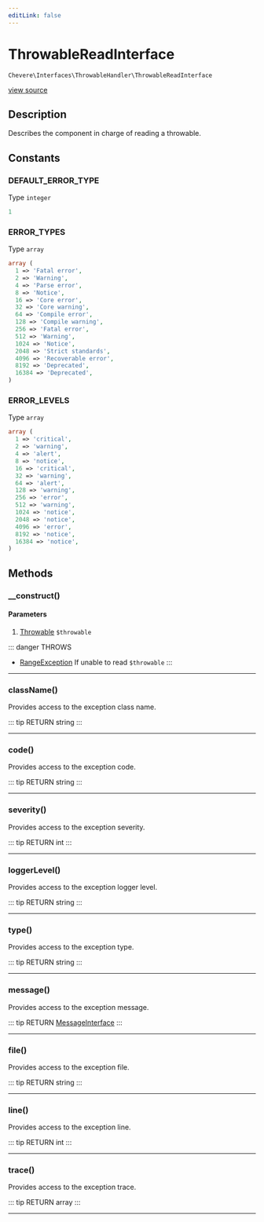 ```yaml
---
editLink: false
---
```


# ThrowableReadInterface

`Chevere\Interfaces\ThrowableHandler\ThrowableReadInterface`

[view source](https://github.com/chevere/chevere/blob/master/src/Chevere/Interfaces/ThrowableHandler/ThrowableReadInterface.php)

## Description

Describes the component in charge of reading a throwable.

## Constants

### DEFAULT_ERROR_TYPE

Type `integer`

```php
1
```

### ERROR_TYPES

Type `array`

```php
array (
  1 => 'Fatal error',
  2 => 'Warning',
  4 => 'Parse error',
  8 => 'Notice',
  16 => 'Core error',
  32 => 'Core warning',
  64 => 'Compile error',
  128 => 'Compile warning',
  256 => 'Fatal error',
  512 => 'Warning',
  1024 => 'Notice',
  2048 => 'Strict standards',
  4096 => 'Recoverable error',
  8192 => 'Deprecated',
  16384 => 'Deprecated',
)
```

### ERROR_LEVELS

Type `array`

```php
array (
  1 => 'critical',
  2 => 'warning',
  4 => 'alert',
  8 => 'notice',
  16 => 'critical',
  32 => 'warning',
  64 => 'alert',
  128 => 'warning',
  256 => 'error',
  512 => 'warning',
  1024 => 'notice',
  2048 => 'notice',
  4096 => 'error',
  8192 => 'notice',
  16384 => 'notice',
)
```

## Methods

### __construct()

#### Parameters

1. [Throwable](https://www.php.net/manual/class.throwable) `$throwable`

::: danger THROWS
- [RangeException](../../Exceptions/Core/RangeException.md) If unable to read `$throwable`
:::

---

### className()

Provides access to the exception class name.

::: tip RETURN
string
:::

---

### code()

Provides access to the exception code.

::: tip RETURN
string
:::

---

### severity()

Provides access to the exception severity.

::: tip RETURN
int
:::

---

### loggerLevel()

Provides access to the exception logger level.

::: tip RETURN
string
:::

---

### type()

Provides access to the exception type.

::: tip RETURN
string
:::

---

### message()

Provides access to the exception message.

::: tip RETURN
[MessageInterface](../Message/MessageInterface.md)
:::

---

### file()

Provides access to the exception file.

::: tip RETURN
string
:::

---

### line()

Provides access to the exception line.

::: tip RETURN
int
:::

---

### trace()

Provides access to the exception trace.

::: tip RETURN
array
:::

---
